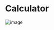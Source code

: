 # Calculator

![image](https://github.com/VitorrGoncalvess/Calculator/assets/111321370/dc5b0956-4a74-47b9-b47c-4e6b25b43ee6)
